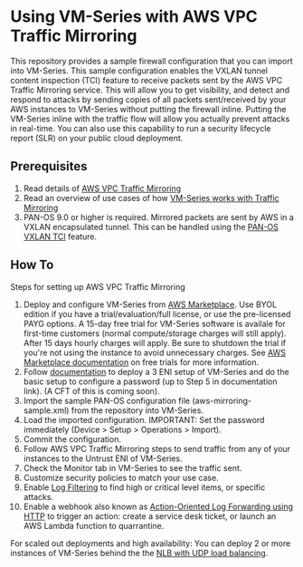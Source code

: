 # Using VM-Series with AWS VPC Traffic Mirroring
This repository provides a sample firewall configuration that you can import into VM-Series. This sample configuration enables the VXLAN tunnel content inspection (TCI) feature to receive packets sent by the AWS VPC Traffic Mirroring service. This will allow you to get visibility, and detect and respond to attacks by sending copies of all packets sent/received by your AWS instances to VM-Series without putting the firewall inline. Putting the VM-Series inline with the traffic flow will allow you actually prevent attacks in real-time. You can also use this capability to run a security lifecycle report (SLR) on your public cloud deployment. 

## Prerequisites
1. Read details of [AWS VPC Traffic Mirroring](https://aws.amazon.com/blogs/aws/new-vpc-traffic-mirroring/)
1. Read an overview of use cases of how [VM-Series works with Traffic Mirroring](https://blog.paloaltonetworks.com/2019/06/cloud-see-unseen-aws-mirrored-traffic-vm-series/)
1. PAN-OS 9.0 or higher is required. Mirrored packets are sent by AWS in a VXLAN encapsulated tunnel. This can be handled using the [PAN-OS VXLAN TCI](https://docs.paloaltonetworks.com/pan-os/9-0/pan-os-new-features/networking-features/vxlan-tunnel-content-inspection.html) feature. 

## How To
Steps for setting up AWS VPC Traffic Mirroring
1. Deploy and configure VM-Series from [AWS Marketplace](https://aws.amazon.com/marketplace/seller-profile?id=0ed48363-5064-4d47-b41b-a53f7c937314). Use BYOL edition if you have a trial/evaluation/full license, or use the pre-licensed PAYG options. A 15-day free trial for VM-Series software is availale for first-time customers (normal compute/storage charges will still apply). After 15 days hourly charges will apply. Be sure to shutdown the trial if you're not using the instance to avoid unnecessary charges. See [AWS Marketplace documentation](https://docs.aws.amazon.com/marketplace/latest/buyerguide/buyer-free-trials.html) on free trials for more information. 
2. Follow [documentation](https://docs.paloaltonetworks.com/vm-series/7-1/vm-series-deployment/set-up-the-vm-series-firewall-in-aws/launch-the-vm-series-firewall-in-aws.html) to deploy a 3 ENI setup of VM-Series and do the basic setup to configure a password (up to Step 5 in documentation link). (A CFT of this is coming soon). 
3. Import the sample PAN-OS configuration file (aws-mirroring-sample.xml) from the repository into VM-Series. 
4. Load the imported configuration. IMPORTANT: Set the password immediately (Device > Setup > Operations > Import).
5. Commit the configuration. 
6. Follow AWS VPC Traffic Mirroring steps to send traffic from any of your instances to the Untrust ENI of VM-Series.
7. Check the Monitor tab in VM-Series to see the traffic sent.
8. Customize security policies to match your use case.
9. Enable [Log Filtering](https://docs.paloaltonetworks.com/pan-os/8-0/pan-os-new-features/management-features/selective-log-forwarding-based-on-log-attributes) to find high or critical level items, or specific attacks.
10. Enable a webhook also known as [Action-Oriented Log Forwarding using HTTP](https://docs.paloaltonetworks.com/pan-os/8-0/pan-os-new-features/management-features/action-oriented-log-forwarding-using-http) to trigger an action: create a service desk ticket, or launch an AWS Lambda function to quarrantine. 

For scaled out deployments and high availability: You can deploy 2 or more instances of VM-Series behind the the [NLB with UDP load balancing](https://aws.amazon.com/blogs/aws/new-udp-load-balancing-for-network-load-balancer/).
